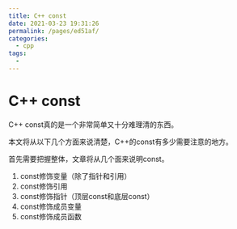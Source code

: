```yaml
---
title: C++ const
date: 2021-03-23 19:31:26
permalink: /pages/ed51af/
categories:
  - cpp
tags:
  - 
---
```

# C++ const

C++ const真的是一个非常简单又十分难理清的东西。

本文将从以下几个方面来说清楚，C++的const有多少需要注意的地方。

首先需要把握整体，文章将从几个面来说明const。

1. const修饰变量（除了指针和引用）
2. const修饰引用
3. const修饰指针（顶层const和底层const）
4. const修饰成员变量
5. const修饰成员函数